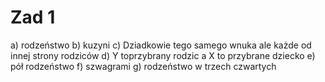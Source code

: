 # Zad 1
a) rodzeństwo
b) kuzyni
c) Dziadkowie tego samego wnuka ale każde od innej strony rodziców
d) Y toprzybrany rodzic a X to przybrane dziecko
e) pół rodzeństwo
f) szwagrami
g) rodzeństwo w trzech czwartych

